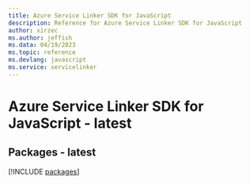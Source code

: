 ```yaml
---
title: Azure Service Linker SDK for JavaScript
description: Reference for Azure Service Linker SDK for JavaScript
author: xirzec
ms.author: jeffish
ms.data: 04/19/2023
ms.topic: reference
ms.devlang: javascript
ms.service: servicelinker
---
```

# Azure Service Linker SDK for JavaScript - latest
## Packages - latest
[!INCLUDE [packages](service-linker-index.md)]